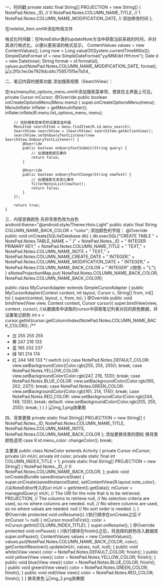 一、时间戳
private static final String[] PROJECTION = new String[] {
NotePad.Notes._ID, // 0
NotePad.Notes.COLUMN_NAME_TITLE, // 1
NotePad.Notes.COLUMN_NAME_MODIFICATION_DATE, // 添加修改时间
};

在notelist_item.xml中添加布局文件
<TextView
android:id="@+id/text2"
android:layout_width="match_parent"
android:layout_height="wrap_content"
android:paddingLeft="5dip"
android:singleLine="true"
android:gravity="center_vertical"/>

格式化时间戳：在NoteEditor类的updateNote方法中获取当前系统的时间，并对其进行格式化，以便以更易读的格式显示。
ContentValues values = new ContentValues();
Long now = Long.valueOf(System.currentTimeMillis());
SimpleDateFormat sf = new SimpleDateFormat("yy/MM/dd HH:mm");
Date d = new Date(now);
String format = sf.format(d);
values.put(NotePad.Notes.COLUMN_NAME_MODIFICATION_DATE, format);
![c2f0c1ec0e7929dcd4c758575f5e7b54_](https://github.com/user-attachments/assets/ae62776b-704a-4ba6-8221-53e177c5a1f1)



二、笔记内容的搜索功能
添加搜索视图（SearchView）：

在res/menu/list_options_menu.xml中添加搜索菜单项，使其在主界面上可见。
<item
android:id="@+id/menu_search"
android:title="@string/menu_search"
android:icon="@drawable/ic_search"
android:showAsAction="ifRoom|collapseActionView"
android:actionViewClass="android.widget.SearchView" />
private Cursor mCursor;
@Override
public boolean onCreateOptionsMenu(Menu menu) {
super.onCreateOptionsMenu(menu);
MenuInflater inflater = getMenuInflater();
inflater.inflate(R.menu.list_options_menu, menu);

        // 找到搜索菜单项并设置其监听器
        MenuItem searchItem = menu.findItem(R.id.menu_search);
        SearchView searchView = (SearchView) searchItem.getActionView();
        searchView.setOnQueryTextListener(new SearchView.OnQueryTextListener() {
            @Override
            public boolean onQueryTextSubmit(String query) {
                // 处理搜索提交事件
                return false;
            }

            @Override
            public boolean onQueryTextChange(String newText) {
                // 处理搜索文本变化事件
                filterNotesList(newText);
                return false;
            }
        });

        return true;
    }


三、内容变换颜色
先将背景色改为白色
android:theme="@android:style/Theme.Holo.Light"
public static final String COLUMN_NAME_BACK_COLOR = "color";
添加颜色的字段：
        @Override
        public void onCreate(SQLiteDatabase db) {
            db.execSQL("CREATE TABLE " + NotePad.Notes.TABLE_NAME + "   ("
                    + NotePad.Notes._ID + " INTEGER PRIMARY KEY,"
                    + NotePad.Notes.COLUMN_NAME_TITLE + " TEXT,"
                    + NotePad.Notes.COLUMN_NAME_NOTE + " TEXT,"
                    + NotePad.Notes.COLUMN_NAME_CREATE_DATE + " INTEGER,"
                    + NotePad.Notes.COLUMN_NAME_MODIFICATION_DATE + " INTEGER,"
                    + NotePad.Notes.COLUMN_NAME_BACK_COLOR + " INTEGER" //颜色
                    + ");");
        }
sNotesProjectionMap.put(
NotePad.Notes.COLUMN_NAME_BACK_COLOR,
NotePad.Notes.COLUMN_NAME_BACK_COLOR);

public class MyCursorAdapter extends SimpleCursorAdapter {
public MyCursorAdapter(Context context, int layout, Cursor c,
String[] from, int[] to) {
super(context, layout, c, from, to);
}
@Override
public void bindView(View view, Context context, Cursor cursor){
super.bindView(view, context, cursor);
//从数据库中读取的cursor中获取笔记列表对应的颜色数据，并设置笔记颜色
int x = cursor.getInt(cursor.getColumnIndex(NotePad.Notes.COLUMN_NAME_BACK_COLOR));
/**
* 白 255 255 255
* 黄 247 216 133
* 蓝 165 202 237
* 绿 161 214 174
* 红 244 149 133
*/
switch (x){
case NotePad.Notes.DEFAULT_COLOR:
view.setBackgroundColor(Color.rgb(255, 255, 255));
break;
case NotePad.Notes.YELLOW_COLOR:
view.setBackgroundColor(Color.rgb(247, 216, 133));
break;
case NotePad.Notes.BLUE_COLOR:
view.setBackgroundColor(Color.rgb(165, 202, 237));
break;
case NotePad.Notes.GREEN_COLOR:
view.setBackgroundColor(Color.rgb(161, 214, 174));
break;
case NotePad.Notes.RED_COLOR:
view.setBackgroundColor(Color.rgb(244, 149, 133));
break;
default:
view.setBackgroundColor(Color.rgb(255, 255, 255));
break;
}
}
}
![img_1.png](img_1.png)效果图

四、背景更换
private static final String[] PROJECTION =
new String[] {
NotePad.Notes._ID,
NotePad.Notes.COLUMN_NAME_TITLE,
NotePad.Notes.COLUMN_NAME_NOTE,
NotePad.Notes.COLUMN_NAME_BACK_COLOR
};
添加更换背景的图标
<item android:id="@+id/menu_color"
android:title="@string/menu_color"
android:icon="@drawable/ic_menu_color"
android:showAsAction="always"/>
换背景颜色选项
case R.id.menu_color:
changeColor();
break;

主要类
public class NoteColor extends Activity {
private Cursor mCursor;
private Uri mUri;
private int color;
private static final int COLUMN_INDEX_TITLE = 1;
private static final String[] PROJECTION = new String[] {
NotePad.Notes._ID, // 0
NotePad.Notes.COLUMN_NAME_BACK_COLOR,
};
public void onCreate(Bundle savedInstanceState) {
super.onCreate(savedInstanceState);
setContentView(R.layout.note_color);
//从NoteEditor传入的uri
mUri = getIntent().getData();
mCursor = managedQuery(
mUri,        // The URI for the note that is to be retrieved.
PROJECTION,  // The columns to retrieve
null,        // No selection criteria are used, so no where columns are needed.
null,        // No where columns are used, so no where values are needed.
null         // No sort order is needed.
);
}
@Override
protected void onResume(){
//执行顺序在onCreate之后
if (mCursor != null) {
mCursor.moveToFirst();
color = mCursor.getInt(COLUMN_INDEX_TITLE);
}
super.onResume();
}
@Override
protected void onPause() {
//执行顺序在finish()之后，将选择的颜色存入数据库
super.onPause();
ContentValues values = new ContentValues();
values.put(NotePad.Notes.COLUMN_NAME_BACK_COLOR, color);
getContentResolver().update(mUri, values, null, null);
}
public void white(View view){
color = NotePad.Notes.DEFAULT_COLOR;
finish();
}
public void yellow(View view){
color = NotePad.Notes.YELLOW_COLOR;
finish();
}
public void blue(View view){
color = NotePad.Notes.BLUE_COLOR;
finish();
}
public void green(View view){
color = NotePad.Notes.GREEN_COLOR;
finish();
}
public void red(View view){
color = NotePad.Notes.RED_COLOR;
finish();
}
}
换背景色
<activity android:name="NoteColor"
android:theme="@android:style/Theme.Holo.Light.Dialog"
android:label="ChangeColor"
android:windowSoftInputMode="stateVisible"/>
![img_2.png](img_2.png)效果图
